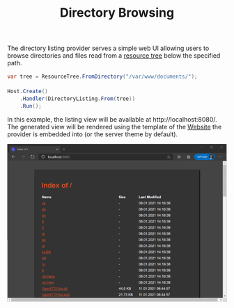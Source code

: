﻿---
title: Directory Browsing
description: 'Simple web application to list the contents of a directory via HTTP.'
cascade:
  type: docs
---

The directory listing provider serves a simple web UI allowing users to browse directories
and files read from a [resource tree](../concepts/resources.md) below the specified path.

```csharp
var tree = ResourceTree.FromDirectory("/var/www/documents/");

Host.Create()
    .Handler(DirectoryListing.From(tree))
    .Run();
```

In this example, the listing view will be available at http://localhost:8080/.
The generated view will be rendered using the template of the [Website](./websites) 
the provider is embedded into (or the server theme by default).

![Directory listing served by the GenHTTP server](listing.png)
